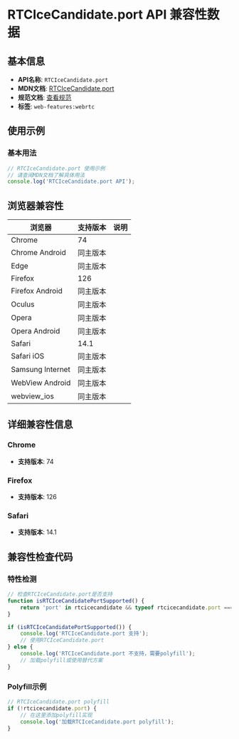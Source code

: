 # RTCIceCandidate.port API 兼容性数据

## 基本信息

- **API名称**: `RTCIceCandidate.port`
- **MDN文档**: [RTCIceCandidate.port](https://developer.mozilla.org/docs/Web/API/RTCIceCandidate/port)
- **规范文档**: [查看规范](https://w3c.github.io/webrtc-pc/#dom-rtcicecandidate-port)
- **标签**: `web-features:webrtc`

## 使用示例

### 基本用法

```javascript
// RTCIceCandidate.port 使用示例
// 请查阅MDN文档了解具体用法
console.log('RTCIceCandidate.port API');
```

## 浏览器兼容性

| 浏览器 | 支持版本 | 说明 |
|--------|----------|------|
| Chrome | 74 |  |
| Chrome Android | 同主版本 |  |
| Edge | 同主版本 |  |
| Firefox | 126 |  |
| Firefox Android | 同主版本 |  |
| Oculus | 同主版本 |  |
| Opera | 同主版本 |  |
| Opera Android | 同主版本 |  |
| Safari | 14.1 |  |
| Safari iOS | 同主版本 |  |
| Samsung Internet | 同主版本 |  |
| WebView Android | 同主版本 |  |
| webview_ios | 同主版本 |  |

## 详细兼容性信息

### Chrome

- **支持版本**: 74

### Firefox

- **支持版本**: 126

### Safari

- **支持版本**: 14.1

## 兼容性检查代码

### 特性检测

```javascript
// 检查RTCIceCandidate.port是否支持
function isRTCIceCandidatePortSupported() {
    return 'port' in rtcicecandidate && typeof rtcicecandidate.port === 'function';
}

if (isRTCIceCandidatePortSupported()) {
    console.log('RTCIceCandidate.port 支持');
    // 使用RTCIceCandidate.port
} else {
    console.log('RTCIceCandidate.port 不支持，需要polyfill');
    // 加载polyfill或使用替代方案
}
```

### Polyfill示例

```javascript
// RTCIceCandidate.port polyfill
if (!rtcicecandidate.port) {
    // 在这里添加polyfill实现
    console.log('加载RTCIceCandidate.port polyfill');
}
```

